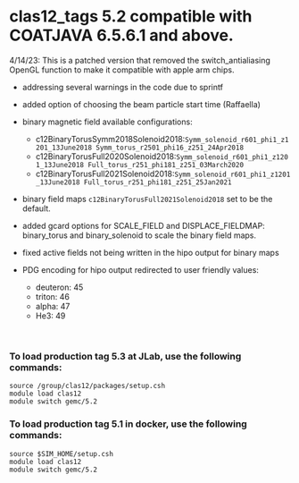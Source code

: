 # clas12_tags 5.2 compatible with COATJAVA 6.5.6.1 and above.

4/14/23: This is a patched version that removed the switch_antialiasing OpenGL function to make it compatible with apple arm chips.

- addressing several warnings in the code due to sprintf 
- added option of choosing the beam particle start time (Raffaella) 
- binary magnetic field available configurations: 

  - c12BinaryTorusSymm2018Solenoid2018:`Symm_solenoid_r601_phi1_z1201_13June2018 Symm_torus_r2501_phi16_z251_24Apr2018`
  - c12BinaryTorusFull2020Solenoid2018:`Symm_solenoid_r601_phi1_z1201_13June2018 Full_torus_r251_phi181_z251_03March2020`
  - c12BinaryTorusFull2021Solenoid2018:`Symm_solenoid_r601_phi1_z1201_13June2018 Full_torus_r251_phi181_z251_25Jan2021`

- binary field maps `c12BinaryTorusFull2021Solenoid2018` set to be the default.
- added gcard options for SCALE_FIELD and DISPLACE_FIELDMAP: binary_torus and binary_solenoid to scale the binary field maps.
- fixed active fields not being written in the hipo output for binary maps
- PDG encoding for hipo output redirected to user friendly values: 
  - deuteron: 45
  - triton: 46
  - alpha: 47
  - He3: 49


<br>

### To load production tag 5.3 at JLab, use the following commands:

```
source /group/clas12/packages/setup.csh
module load clas12
module switch gemc/5.2
```

### To load production tag 5.1 in docker, use the following commands:

```
source $SIM_HOME/setup.csh
module load clas12
module switch gemc/5.2
```

<br>
   